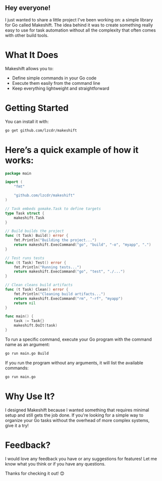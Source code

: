 ## Hey everyone!

I just wanted to share a little project I've been working on: a simple library for Go called Makeshift. The idea behind it was to create something really easy to use for task automation without all the complexity that often comes with other build tools.

# What It Does

Makeshift allows you to:

* Define simple commands in your Go code
* Execute them easily from the command line
* Keep everything lightweight and straightforward

# Getting Started

You can install it with:

```bash
go get github.com/lzcdr/makeshift
```

# Here’s a quick example of how it works:

```go
package main

import (
	"fmt"

	"github.com/lzcdr/makeshift"
)

// Task embeds gomake.Task to define targets
type Task struct {
	makeshift.Task
}

// Build builds the project
func (t Task) Build() error {
	fmt.Println("Building the project...")
	return makeshift.ExecCommand("go", "build", "-o", "myapp", ".")
}

// Test runs tests
func (t Task) Test() error {
	fmt.Println("Running tests...")
	return makeshift.ExecCommand("go", "test", "./...")
}

// Clean cleans build artifacts
func (t Task) Clean() error {
	fmt.Println("Cleaning build artifacts...")
	return makeshift.ExecCommand("rm", "-rf", "myapp")
	return nil
}

func main() {
	task := Task{}
	makeshift.DoIt(task)
}
```

To run a specific command, execute your Go program with the command name as an argument:

```bash
go run main.go Build
```

If you run the program without any arguments, it will list the available commands:

```bash
go run main.go
```

# Why Use It?

I designed Makeshift because I wanted something that requires minimal setup and still gets the job done. If you're looking for a simple way to organize your Go tasks without the overhead of more complex systems, give it a try!

# Feedback?
I would love any feedback you have or any suggestions for features! Let me know what you think or if you have any questions.

Thanks for checking it out! 😊
